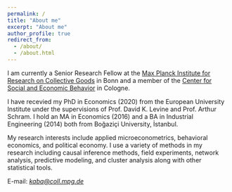 ```yaml
---
permalink: /
title: "About me"
excerpt: "About me"
author_profile: true
redirect_from: 
  - /about/
  - /about.html
---
```


I am currently a Senior Research Fellow at the [Max Planck Institute for Research on Collective Goods](https://www.coll.mpg.de/) in Bonn and a member of the [Center for Social and Economic Behavior](https://c-seb.de/en/) in Cologne.

I have recevied my PhD in Economics (2020) from the European University Institute under the supervisions of Prof. David K. Levine and Prof. Arthur Schram. I hold an MA in Economics (2016) and a BA in Industrial Engineering (2014) both from Boğaziçi University, İstanbul.

My research interests include applied microeconometrics, behavioral economics, and political economy. I use a variety of methods in my research including causal inference methods, field experiments, network analysis, predictive modeling, and cluster analysis along with other statistical tools.

E-mail: *kaba@coll.mpg.de*

